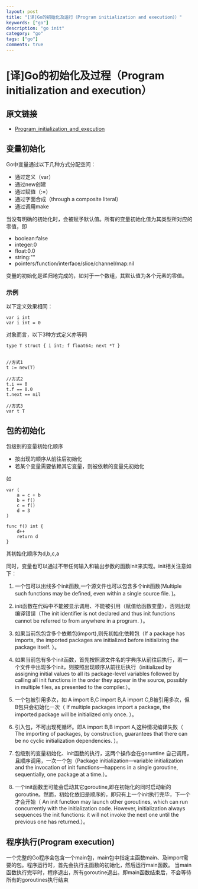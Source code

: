 ```yaml
---
layout: post
title: "[译]Go的初始化及运行（Program initialization and execution））"
keywords: ["go"]
description: "go init"
category: "go"
tags: ["go"]
comments: true 
---
```



# [译]Go的初始化及过程（Program initialization and execution）

## 原文链接

* [Program_initialization_and_execution](https://golang.org/ref/spec#Program_initialization_and_execution)




## 变量初始化

Go中变量通过以下几种方式分配空间：

* 通过定义（var）
* 通过new创建
* 通过赋值（:=）
* 通过字面合成（through a composite literal）
* 通过调用make

当没有明确的初始化时，会被赋予默认值。所有的变量初始化值为其类型所对应的零值，即

* boolean:false
* integer:0
* float:0.0
* string:""
* pointers/function/interface/slice/channel/map:nil

变量的初始化是递归地完成的，如对于一个数组，其默认值为各个元素的零值。

### 示例

以下定义效果相同：

```
var i int
var i int = 0
```

对象而言，以下3种方式定义亦等同

```
type T struct { i int; f float64; next *T }


//方式1
t := new(T)

//方式2
t.i == 0
t.f == 0.0
t.next == nil

//方式3
var t T

```


## 包的初始化

包级别的变量初始化顺序

* 按出现的顺序从前往后初始化
* 若某个变量需要依赖其它变量，则被依赖的变量先初始化

如

```
var (
	a = c + b
	b = f()
	c = f()
	d = 3
)

func f() int {
	d++
	return d
}
```

其初始化顺序为d,b,c,a

同时，变量也可以通过不带任何输入和输出参数的函数init来实现。init相关注意如下：


1. 一个包可以出线多个init函数,一个源文件也可以包含多个init函数(Multiple such functions may be defined, even within a single source file. )。
2. init函数在代码中不能被显示调用、不能被引用（赋值给函数变量），否则出现编译错误（The init identifier is not declared and thus init functions cannot be referred to from anywhere in a program.
）。
3. 如果当前包包含多个依赖包(import),则先初始化依赖包（If a package has imports, the imported packages are initialized before initializing the package itself. ）。
4. 如果当前包有多个init函数，首先按照源文件名的字典序从前往后执行，若一个文件中出现多个init，则按照出现顺序从前往后执行（initialized by assigning initial values to all its package-level variables followed by calling all init functions in the order they appear in the source, possibly in multiple files, as presented to the compiler.）。
5. 一个包被引用多次，如 A import B,C import B,A import C,B被引用多次，但B包只会初始化一次（ If multiple packages import a package, the imported package will be initialized only once. ）。
6. 引入包，不可出现死循坏。即A import B,B import A,这种情况编译失败（ The importing of packages, by construction, guarantees that there can be no cyclic initialization dependencies.
）。

7. 包级别的变量初始化、init函数的执行，这两个操作会在goruntine 自己调用，且顺序调用，一次一个包（Package initialization—variable initialization and the invocation of init functions—happens in a single goroutine, sequentially, one package at a time.）。
8. 一个init函数里可能会启动其它goroutine,即在初始化的同时启动新的goroutine。然而，初始化依旧是顺序的，即只有上一个init执行完毕，下一个才会开始（ An init function may launch other goroutines, which can run concurrently with the initialization code. However, initialization always sequences the init functions: it will not invoke the next one until the previous one has returned.）。


## 程序执行(Program execution)

一个完整的Go程序会包含一个main包，main包中指定主函数main、及import需要的包。程序运行时，首先会执行主函数的初始化，然后运行main函数。
当main函数执行完毕时，程序退出，所有goroutine退出。即main函数结束后，不会等待所有的goroutines执行结束

